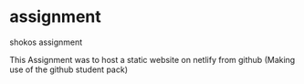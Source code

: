 # assignment
shokos assignment

This Assignment was to host a static website on netlify from github (Making use of the github student pack)
